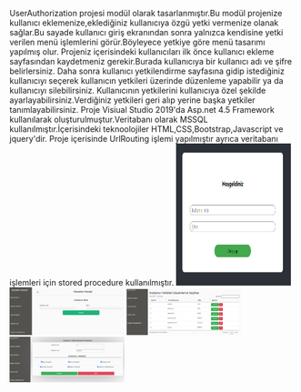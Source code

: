  UserAuthorization projesi modül olarak tasarlanmıştır.Bu modül projenize kullanıcı eklemenize,eklediğiniz kullanıcıya özgü yetki vermenize olanak sağlar.Bu sayade kullanıcı giriş ekranından sonra yalnızca kendisine yetki verilen menü işlemlerini görür.Böyleyece yetkiye göre menü tasarımı yapılmış olur.
 Projeniz içerisindeki kullanıcıları ilk önce  kullanıcı ekleme sayfasından kaydetmeniz gerekir.Burada kullanıcıya bir kullanıcı adı ve şifre belirlersiniz.
 Daha sonra kullanıcı yetkilendirme sayfasına gidip istediğiniz kullanıcıyı seçerek kullanıcın yetkileri üzerinde düzenleme yapabilir ya da kullanıcıyı silebilirsiniz.
 Kullanıcının yetkilerini kullanıcıya özel şekilde ayarlayabilirsiniz.Verdiğiniz yetkileri geri alıp yerine başka yetkiler tanımlayabilirsiniz.
 Proje Visiual Studio 2019'da Asp.net 4.5 Framework kullanılarak oluşturulmuştur.Veritabanı olarak MSSQL kullanılmıştır.İçerisindeki teknoolojiler HTML,CSS,Bootstrap,Javascript ve jquery'dir.
 Proje içerisinde UrlRouting işlemi yapılmıştır ayrıca veritabanı işlemleri için stored procedure kullanılmıştır.
<img src="https://github.com/AysenurBalkan/UserAuthorization/blob/main/log_in.PNG" width="40%" height="250px">
<img src="https://github.com/AysenurBalkan/UserAuthorization/blob/main/user_add.PNG" width="40%">
<img src="https://github.com/AysenurBalkan/UserAuthorization/blob/main/user_grntl.PNG" width="40%">
<img src="https://github.com/AysenurBalkan/UserAuthorization/blob/main/yetki_dznl.PNG" width="40%">

